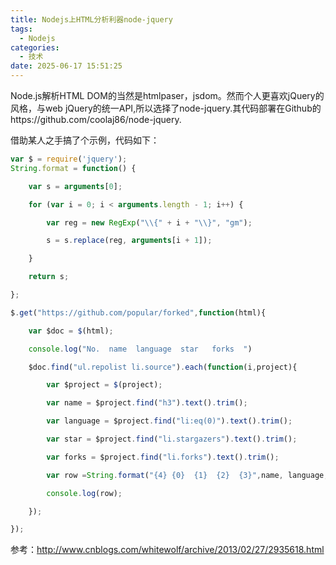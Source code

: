 ```yaml
---
title: Nodejs上HTML分析利器node-jquery
tags:
  - Nodejs
categories:
  - 技术
date: 2025-06-17 15:51:25
---
```


Node.js解析HTML DOM的当然是htmlpaser，jsdom。然而个人更喜欢jQuery的风格，与web jQuery的统一API,所以选择了node-jquery.其代码部署在Github的https://github.com/coolaj86/node-jquery.

借助某人之手搞了个示例，代码如下：

```javascript
var $ = require('jquery');
String.format = function() {

	var s = arguments[0];

	for (var i = 0; i < arguments.length - 1; i++) {

		var reg = new RegExp("\\{" + i + "\\}", "gm");

		s = s.replace(reg, arguments[i + 1]);

	}

	return s;

};

$.get("https://github.com/popular/forked",function(html){

	var $doc = $(html);

	console.log("No.  name  language  star   forks  ")

	$doc.find("ul.repolist li.source").each(function(i,project){

		var $project = $(project);

		var name = $project.find("h3").text().trim();

		var language = $project.find("li:eq(0)").text().trim();

		var star = $project.find("li.stargazers").text().trim();

		var forks = $project.find("li.forks").text().trim();

		var row =String.format("{4} {0}  {1}  {2}  {3}",name, language,star,forks,i + 1 );

		console.log(row);

	});

});
```

参考：http://www.cnblogs.com/whitewolf/archive/2013/02/27/2935618.html
